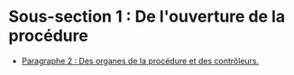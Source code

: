 # Sous-section 1 : De l'ouverture de la procédure

- [Paragraphe 2 : Des organes de la procédure et des contrôleurs.](paragraphe-2)
